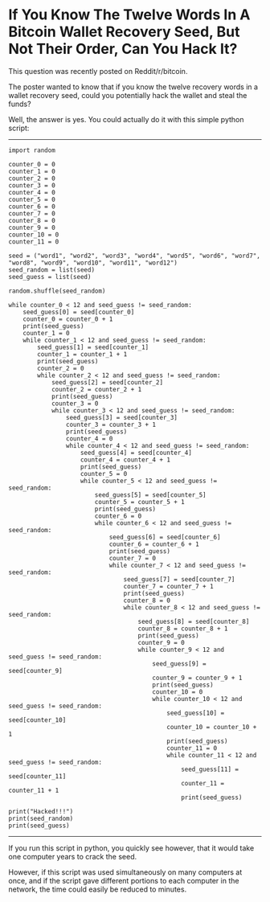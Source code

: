 # If You Know The Twelve Words In A Bitcoin Wallet Recovery Seed, But Not Their Order, Can You Hack It?

This question was recently posted on Reddit/r/bitcoin.

The poster wanted to know that if you know the twelve recovery words in a wallet recovery seed, could you potentially hack the wallet and steal the funds?

Well, the answer is yes. You could actually do it with this simple python script:

---
    
    import random

    counter_0 = 0
    counter_1 = 0
    counter_2 = 0
    counter_3 = 0
    counter_4 = 0
    counter_5 = 0
    counter_6 = 0
    counter_7 = 0
    counter_8 = 0
    counter_9 = 0
    counter_10 = 0
    counter_11 = 0
    
    seed = ("word1", "word2", "word3", "word4", "word5", "word6", "word7", "word8", "word9", "word10", "word11", "word12")
    seed_random = list(seed)
    seed_guess = list(seed)
       
    random.shuffle(seed_random)
    
    while counter_0 < 12 and seed_guess != seed_random:
        seed_guess[0] = seed[counter_0]
        counter_0 = counter_0 + 1
        print(seed_guess)
        counter_1 = 0
        while counter_1 < 12 and seed_guess != seed_random:
            seed_guess[1] = seed[counter_1]
            counter_1 = counter_1 + 1
            print(seed_guess)
            counter_2 = 0
            while counter_2 < 12 and seed_guess != seed_random:
                seed_guess[2] = seed[counter_2]
                counter_2 = counter_2 + 1
                print(seed_guess)
                counter_3 = 0
                while counter_3 < 12 and seed_guess != seed_random:
                    seed_guess[3] = seed[counter_3]
                    counter_3 = counter_3 + 1
                    print(seed_guess)
                    counter_4 = 0
                    while counter_4 < 12 and seed_guess != seed_random:
                        seed_guess[4] = seed[counter_4]
                        counter_4 = counter_4 + 1
                        print(seed_guess)
                        counter_5 = 0
                        while counter_5 < 12 and seed_guess != seed_random:
                            seed_guess[5] = seed[counter_5]
                            counter_5 = counter_5 + 1
                            print(seed_guess)
                            counter_6 = 0
                            while counter_6 < 12 and seed_guess != seed_random:
                                seed_guess[6] = seed[counter_6]
                                counter_6 = counter_6 + 1
                                print(seed_guess)
                                counter_7 = 0
                                while counter_7 < 12 and seed_guess != seed_random:
                                    seed_guess[7] = seed[counter_7]
                                    counter_7 = counter_7 + 1
                                    print(seed_guess)
                                    counter_8 = 0
                                    while counter_8 < 12 and seed_guess != seed_random:
                                        seed_guess[8] = seed[counter_8]
                                        counter_8 = counter_8 + 1
                                        print(seed_guess)
                                        counter_9 = 0
                                        while counter_9 < 12 and seed_guess != seed_random:
                                            seed_guess[9] = seed[counter_9]
                                            counter_9 = counter_9 + 1
                                            print(seed_guess)
                                            counter_10 = 0
                                            while counter_10 < 12 and seed_guess != seed_random:
                                                seed_guess[10] = seed[counter_10]
                                                counter_10 = counter_10 + 1
                                                print(seed_guess)
                                                counter_11 = 0
                                                while counter_11 < 12 and seed_guess != seed_random:
                                                    seed_guess[11] = seed[counter_11]
                                                    counter_11 = counter_11 + 1
                                                    print(seed_guess)
    
    print("Hacked!!!")
    print(seed_random)
    print(seed_guess)
    
---

If you run this script in python, you quickly see however, that it would take one computer years to crack the seed.

However, if this script was used simultaneously on many computers at once, and if the script gave different portions to each computer in the network, the time could easily be reduced to minutes.
